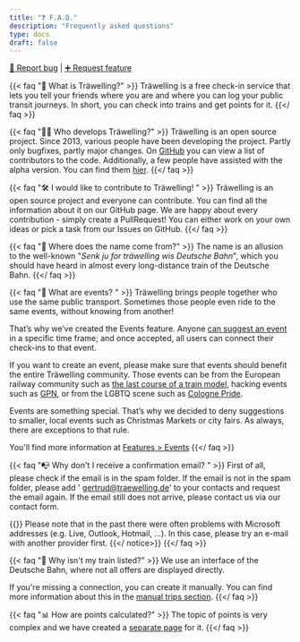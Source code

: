 ```yaml
---
title: "❓ F.A.Q."
description: "Frequently asked questions"
type: docs
draft: false
---
```


[🐛 Report bug](https://github.com/Traewelling/traewelling/issues/new?assignees=&labels=bug%2CTo+Do&template=bug_report.md)
|
[➕ Request feature](https://github.com/Traewelling/traewelling/issues/new?assignees=&labels=enhancement&template=feature_request.md&title=)

{{< faq "🔗 What is Träwelling?" >}}
Träwelling is a free check-in service that lets you tell your friends where you are and where you can log your public
transit journeys.
In short, you can check into trains and get points for it.
{{</ faq >}}

{{< faq "🧑‍💻 Who develops Träwelling?" >}}
Träwelling is an open source project.
Since 2013, various people have been developing the project.
Partly only bugfixes, partly major changes.
On [GitHub](https://github.com/Traewelling/traewelling/graphs/contributors) you can view a list of contributors to the
code.
Additionally, a few people have assisted with the alpha version.
You can find them [hier](https://traewelling.de/humans.txt).
{{</ faq >}}

{{< faq "🛠️ I would like to contribute to Träwelling! " >}}
Träwelling is an open source project and everyone can contribute. You can find all the information about it on our
GitHub page. We are happy about every contribution - simply create a PullRequest! You can either work on your own ideas
or pick a task from our Issues on GitHub.
{{</ faq >}}

{{< faq "🤔 Where does the name come from?" >}}
The name is an allusion to the well-known "*Senk ju for träwelling wis Deutsche Bahn*", which you should have heard in
almost every long-distance train of the Deutsche Bahn.
{{</ faq >}}

{{< faq "🎉 What are events? " >}}
Träwelling brings people together who use the same public transport. Sometimes those people even ride to the same
events, without knowing from another!

That’s why we’ve created the Events feature. Anyone [can suggest an event](https://traewelling.de/events) in a
specific time frame; and once accepted, all users can connect their check-ins to that event.

If you want to create an event, please make sure that events should benefit the entire Träwelling community.
Those events can be from the European railway community such
as [the last course of a train model](https://traewelling.de/statuses/event/letzte_fahrt_des_met), hacking events such
as [GPN](https://traewelling.de/statuses/event/gpn20), or from the LGBTQ scene such
as [Cologne Pride](https://traewelling.de/statuses/event/csd_koln_2022).

Events are something special. That’s why we decided to deny suggestions to smaller, local events such as Christmas
Markets or city fairs. As always, there are exceptions to that rule.

You'll find more information at [Features > Events](/features/events)
{{</ faq >}}

{{< faq "📭 Why don't I receive a confirmation email? " >}}
First of all, please check if the email is in the spam folder. If the email is not in the spam folder, please add '
gertrud@traewelling.de' to your contacts and request the email again. If the email still does not arrive, please contact
us via our contact form.

{{<notice info>}}
Please note that in the past there were often problems with Microsoft addresses (e.g. Live, Outlook, Hotmail, ...). In
this case, please try an e-mail with another provider first.
{{</ notice>}}
{{</ faq >}}

{{< faq "🚂 Why isn't my train listed?" >}}
We use an interface of the Deutsche Bahn, where not all offers are displayed directly.

If you're missing a connection, you can create it manually.
You can find more information about this in the [manual trips section](/features/manual-trips).
{{</ faq >}}

{{< faq "📊 How are points calculated?" >}}
The topic of points is very complex and we have created a [separate page](/en/features/points) for it.
{{</ faq >}}
